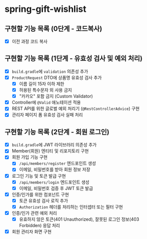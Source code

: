# spring-gift-wishlist

## 구현할 기능 목록 (0단계 - 코드복사)

- [x] 이전 과정 코드 복사

## 구현할 기능 목록 (1단계 - 유효성 검사 및 예외 처리)

- [x] `build.gradle`에 `validation` 의존성 추가
- [x] `ProductRequest` DTO에 상품명 유효성 검사 추가
    - [x] 이름 길이 15자 이하 제한
    - [x] 허용된 특수문자 외 사용 금지
    - [x] "카카오" 포함 금지 (Custom Validator)
- [x] Controller에 `@Valid` 애노테이션 적용
- [x] REST API를 위한 글로벌 예외 처리기 (`@RestControllerAdvice`) 구현
- [x] 관리자 페이지 폼 유효성 검사 실패 처리

## 구현할 기능 목록 (2단계 - 회원 로그인)

- [x] `build.gradle`에 JWT 라이브러리 의존성 추가
- [x] Member(회원) 엔티티 및 리포지토리 구현
- [x] 회원 가입 기능 구현
    - [x] `/api/members/register` 엔드포인트 생성
    - [x] 이메일, 비밀번호를 받아 회원 정보 저장
- [x] 로그인 기능 및 토큰 발급 구현
    - [x] `/api/members/login` 엔드포인트 생성
    - [x] 이메일, 비밀번호 검증 후 JWT 토큰 발급
- [x] 인증/인가를 위한 컴포넌트 구현
    - [x] 토큰 유효성 검사 로직 추가
    - [x] `Authorization` 헤더를 처리하는 인터셉터 또는 필터 구현
- [x] 인증/인가 관련 예외 처리
    - [x] 유효하지 않은 토큰(401 Unauthorized), 잘못된 로그인 정보(403 Forbidden) 응답 처리
- [x] 회원 관리자 화면 구현